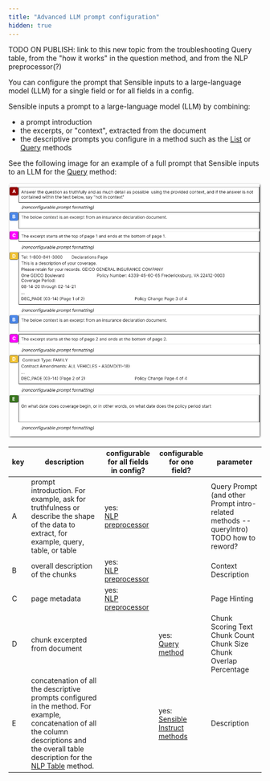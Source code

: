```yaml
---
title: "Advanced LLM prompt configuration"
hidden: true
---
```


TODO ON PUBLISH: link to this new topic from the troubleshooting Query table, from the "how it works" in the question method, and from the NLP preprocessor(?)



You can configure the prompt that Sensible inputs to a large-language model (LLM) for a single field or for all fields in a config.

Sensible inputs a prompt to a large-language model (LLM) by combining:

- a prompt introduction
- the excerpts, or "context", extracted from the document 
- the descriptive prompts you configure in a method such as the [List](doc:list) or [Query](doc:question) methods

See the following image for an example of a full prompt that Sensible inputs to an LLM for the [Query](doc:question) method: 

![Click to enlarge](https://raw.githubusercontent.com/sensible-hq/sensible-docs/main/readme-sync/assets/v0/images/final/llm_prompt.png)





| key  | description                                                  | configurable for all fields in config? | configurable for one field?                        | parameter                                                    |
| ---- | ------------------------------------------------------------ | -------------------------------------- | -------------------------------------------------- | ------------------------------------------------------------ |
| A    | prompt introduction. For example, ask for truthfulness or describe the shape of the data to extract, for example, query, table, or table | yes:<br/>[NLP preprocessor](doc:nlp)   |                                                    | Query Prompt  (and other Prompt intro-related methods -- queryIntro) TODO how to reword? |
| B    | overall description of the chunks                            | yes:<br/>[NLP preprocessor](doc:nlp)   |                                                    | Context Description                                          |
| C    | page metadata                                                | yes:<br/>[NLP preprocessor](doc:nlp)   |                                                    | Page Hinting                                                 |
| D    | chunk excerpted from document                                |                                        | yes:<br/>[Query method](doc:question)              | Chunk Scoring Text<br/>Chunk Count<br/>Chunk Size<br/>Chunk Overlap Percentage |
| E    | concatenation of all the descriptive prompts configured in the method. For example, concatenation of all the column descriptions and the overall table description for the [NLP Table](doc:nlp-table) method. |                                        | yes:<br/>[Sensible Instruct methods](doc:instruct) | Description                                                  |

